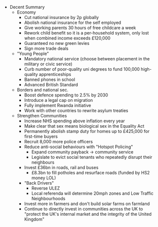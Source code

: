  - Decent Summary
	 - Economy
		 - Cut national insurance by 2p globally
		 - Abolish national insurance for the self employed
		 - Give working parents 30 hours of free childcare a week
		 - Rework child benefit so it is a per-household system, only lost when combined income exceeds £120,000
		 - Guaranteed no new green levies
		 - Sign more trade deals
	- "Young People"
		- Mandatory national service (choose between placement in the military or civic service)
		- Curb number of poor-quality uni degrees to fund 100,000 high-quality apprenticeships
		- Banned phones in school
		- Advanced British Standard
	- Borders and national sec.
		- Boost defence spending to 2.5% by 2030
		- Introduce a legal cap on migration
		- Fully implement Rwanda initiative
		- Work with other countries to rewrite asylum treaties
	- Strengthen Communities
		- Increase NHS spending above inflation every year
		- Make clear that sex means biological sex in the Equality Act
		- Permanently abolish stamp duty for homes up to £425,000 for first-time buyers
		- Recruit 8,000 more police officers
		- Reduce anti-social behaviours with "Hotspot Policing"
			- Expand community payback -> community service
			- Legislate to evict social tenants who repeatedly disrupt their neighbours
		- Invest £36bn in roads, rail and buses
			- £8.3bn to fill potholes and resurface roads (funded by HS2 money LOL)
		- "Back Drivers"
			- Reverse ULEZ
			- Local referenda will determine 20mph zones and Low Traffic Neighbourhoods
		- Invest more in farmers and don't build solar farms on farmland
		- Continue to directly invest in communities across the UK to "protect the UK's internal market and the integrity of the United Kingdom"